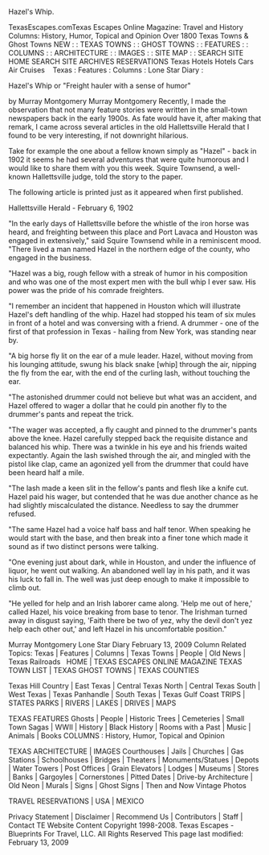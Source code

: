 Hazel's Whip.

TexasEscapes.comTexas Escapes Online Magazine: Travel and History
Columns: History, Humor, Topical and Opinion
Over 1800 Texas Towns & Ghost Towns
NEW : : TEXAS TOWNS : : GHOST TOWNS : : FEATURES : : COLUMNS : : ARCHITECTURE : : IMAGES : : SITE MAP : : SEARCH SITE
HOME
SEARCH SITE
ARCHIVES
RESERVATIONS
Texas Hotels
Hotels
Cars
Air
Cruises
 
 Texas : Features : Columns : Lone Star Diary :

Hazel's Whip
or "Freight hauler with a sense of humor"

by Murray Montgomery
Murray Montgomery
Recently, I made the observation that not many feature stories were written in the small-town newspapers back in the early 1900s. As fate would have it, after making that remark, I came across several articles in the old Hallettsville Herald that I found to be very interesting, if not downright hilarious.

Take for example the one about a fellow known simply as "Hazel" - back in 1902 it seems he had several adventures that were quite humorous and I would like to share them with you this week. Squire Townsend, a well-known Hallettsville judge, told the story to the paper.

The following article is printed just as it appeared when first published.


Hallettsville Herald - February 6, 1902

"In the early days of Hallettsville before the whistle of the iron horse was heard, and freighting between this place and Port Lavaca and Houston was engaged in extensively," said Squire Townsend while in a reminiscent mood. "There lived a man named Hazel in the northern edge of the county, who engaged in the business.

"Hazel was a big, rough fellow with a streak of humor in his composition and who was one of the most expert men with the bull whip I ever saw. His power was the pride of his comrade freighters.

"I remember an incident that happened in Houston which will illustrate Hazel's deft handling of the whip. Hazel had stopped his team of six mules in front of a hotel and was conversing with a friend. A drummer - one of the first of that profession in Texas - hailing from New York, was standing near by.

"A big horse fly lit on the ear of a mule leader. Hazel, without moving from his lounging attitude, swung his black snake [whip] through the air, nipping the fly from the ear, with the end of the curling lash, without touching the ear.

"The astonished drummer could not believe but what was an accident, and Hazel offered to wager a dollar that he could pin another fly to the drummer's pants and repeat the trick.

"The wager was accepted, a fly caught and pinned to the drummer's pants above the knee. Hazel carefully stepped back the requisite distance and balanced his whip. There was a twinkle in his eye and his friends waited expectantly. Again the lash swished through the air, and mingled with the pistol like clap, came an agonized yell from the drummer that could have been heard half a mile.

"The lash made a keen slit in the fellow's pants and flesh like a knife cut. Hazel paid his wager, but contended that he was due another chance as he had slightly miscalculated the distance. Needless to say the drummer refused.

"The same Hazel had a voice half bass and half tenor. When speaking he would start with the base, and then break into a finer tone which made it sound as if two distinct persons were talking.

"One evening just about dark, while in Houston, and under the influence of liquor, he went out walking. An abandoned well lay in his path, and it was his luck to fall in. The well was just deep enough to make it impossible to climb out.

"He yelled for help and an Irish laborer came along. 'Help me out of here,' called Hazel, his voice breaking from base to tenor. The Irishman turned away in disgust saying, 'Faith there be two of yez, why the devil don't yez help each other out,' and left Hazel in his uncomfortable position."

Murray Montgomery
Lone Star Diary February 13, 2009 Column
Related Topics: Texas | Features | Columns | Texas Towns | People | Old News | Texas Railroads
 
HOME | TEXAS ESCAPES ONLINE MAGAZINE
TEXAS TOWN LIST | TEXAS GHOST TOWNS | TEXAS COUNTIES

Texas Hill Country | East Texas | Central Texas North | Central Texas South | West Texas | Texas Panhandle | South Texas | Texas Gulf Coast
TRIPS | STATES PARKS | RIVERS | LAKES | DRIVES | MAPS

TEXAS FEATURES
Ghosts | People | Historic Trees | Cemeteries | Small Town Sagas | WWII | History | Black History | Rooms with a Past | Music | Animals | Books
COLUMNS : History, Humor, Topical and Opinion

TEXAS ARCHITECTURE | IMAGES
Courthouses | Jails | Churches | Gas Stations | Schoolhouses | Bridges | Theaters | Monuments/Statues | Depots | Water Towers | Post Offices | Grain Elevators | Lodges | Museums | Stores | Banks | Gargoyles | Cornerstones | Pitted Dates | Drive-by Architecture | Old Neon | Murals | Signs | Ghost Signs | Then and Now
Vintage Photos

TRAVEL RESERVATIONS | USA | MEXICO

Privacy Statement | Disclaimer | Recommend Us | Contributors | Staff | Contact TE
Website Content Copyright 1998-2008. Texas Escapes - Blueprints For Travel, LLC. All Rights Reserved
This page last modified: February 13, 2009
